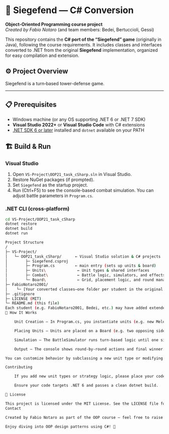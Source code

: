 # 🏰 Siegefend — C# Conversion

**Object‑Oriented Programming course project**  
_Created by Fabio Notaro_ (and team members: Bedei, Bertuccioli, Gessi)

This repository contains the **C# port of the “Siegefend” game** (originally in Java), following the course requirements. It includes classes and interfaces converted to .NET from the original **Siegefend** implementation, organized for easy compilation and extension.

## ⚙️ Project Overview

Siegefend is a turn‑based tower-defense game.

---

## 📋 Prerequisites

- Windows machine (or any OS supporting .NET 6 or .NET 7 SDK)
- **Visual Studio 2022+** or **Visual Studio Code** with C# extensions  
- [.NET SDK 6 or later](https://dotnet.microsoft.com/download) installed and `dotnet` available on your PATH


## 🏗️ Build & Run

### Visual Studio

1. Open `VS-Project\OOP21_task_cSharp.sln` in Visual Studio.
2. Restore NuGet packages (if prompted).
3. Set `Siegefend` as the startup project.
4. Run (Ctrl+F5) to see the console-based combat simulation. You can adjust battle parameters in `Program.cs`.

### .NET CLI (cross‑platform)

```bash
cd VS-Project/OOP21_task_cSharp
dotnet restore
dotnet build
dotnet run

Project Structure
/
├─ VS-Project/
│   └─ OOP21_task_cSharp/      ← Visual Studio solution & C# projects
│        ├─ Siegefend.csproj
│        ├─ Program.cs         ← main entry (sets up units & board)
│        ├─ Units\              ← Unit types & shared interfaces
│        ├─ Combat\             ← Battle logic, simulators, and effects
│        └─ Board\              ← Grid, placement logic, and round manager
├─ FabioNotaro2001/
│    └─ [Your converted classes—one folder per student in the original setup]
├─ .gitignore
├─ LICENSE (MIT)
└─ README.md (this file)
Each student (e.g. FabioNotaro2001, Bedei, etc.) may have added extended versions of units under their own folder; feel free to merge or refactor as needed.
🎯 How It Works

    Unit Creation – In Program.cs, you instantiate units (e.g. new MeleeUnit("Swordsman", 100, 15)).

    Placing Units – Units are placed on a Board (e.g. two opposing sides).

    Simulation – The BattleSimulator runs turn-based logic until one side is defeated or a draw occurs.

    Output – The console shows round-by-round actions and final winner.

You can customize behavior by subclassing a new unit type or modifying the strategy inside BattleSimulator.

Contributing

    If you add new unit types or strategy logic, please place your code in a properly named folder under ./VS-Project or ./FabioNotaro2001/.

    Ensure your code targets .NET 6 and passes a clean dotnet build.

📄 License

This project is licensed under the MIT License. See the LICENSE file for full terms.
Contact

Created by Fabio Notaro as part of the OOP course – feel free to raise an issue if you’d like enhancements, or contact via GitHub.

Enjoy diving into OOP design patterns using C#! 🚀
